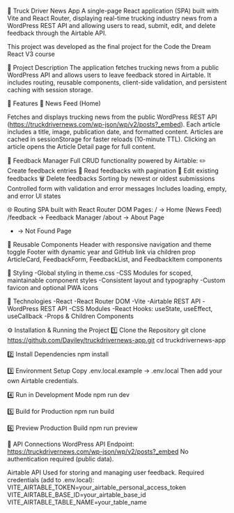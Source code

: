 📰 Truck Driver News App
A single-page React application (SPA) built with Vite and React Router, displaying real-time trucking industry news from a WordPress REST API and allowing users to read, submit, edit, and delete feedback through the Airtable API.

This project was developed as the final project for the Code the Dream React V3 course

📘 Project Description
The application fetches trucking news from a public WordPress API and allows users to leave feedback stored in Airtable.
It includes routing, reusable components, client-side validation, and persistent caching with session storage.

🚀 Features
📰 News Feed (Home)

Fetches and displays trucking news from the public WordPress REST API (https://truckdrivernews.com/wp-json/wp/v2/posts?_embed).
Each article includes a title, image, publication date, and formatted content.
Articles are cached in sessionStorage for faster reloads (10-minute TTL).
Clicking an article opens the Article Detail page for full content.

💬 Feedback Manager
Full CRUD functionality powered by Airtable:
✏️ Create feedback entries
📖 Read feedbacks with pagination
📝 Edit existing feedbacks
🗑️ Delete feedbacks
Sorting by newest or oldest submissions
Controlled form with validation and error messages
Includes loading, empty, and error UI states

🌐 Routing
SPA built with React Router DOM
Pages:
/ → Home (News Feed)
/feedback → Feedback Manager
/about → About Page

- → Not Found Page

🧩 Reusable Components
Header with responsive navigation and theme toggle
Footer with dynamic year and GitHub link via children prop
ArticleCard, FeedbackForm, FeedbackList, and FeedbackItem components

🎨 Styling
-Global styling in theme.css
-CSS Modules for scoped, maintainable component styles
-Consistent layout and typography
-Custom favicon and optional PWA icons

🧠 Technologies
-React
-React Router DOM
-Vite
-Airtable REST API
-WordPress REST API
-CSS Modules
-React Hooks: useState, useEffect, useCallback
-Props & Children Components

⚙️ Installation & Running the Project
1️⃣ Clone the Repository
git clone https://github.com/Dayiley/truckdrivernews-app.git
cd truckdrivernews-app

2️⃣ Install Dependencies
npm install

3️⃣ Environment Setup
Copy .env.local.example → .env.local
Then add your own Airtable credentials.

4️⃣ Run in Development Mode
npm run dev

5️⃣ Build for Production
npm run build

6️⃣ Preview Production Build
npm run preview

🔐 API Connections
WordPress API
Endpoint: https://truckdrivernews.com/wp-json/wp/v2/posts?_embed
No authentication required (public data).

Airtable API
Used for storing and managing user feedback.
Required credentials (add to .env.local):
VITE_AIRTABLE_TOKEN=your_airtable_personal_access_token
VITE_AIRTABLE_BASE_ID=your_airtable_base_id
VITE_AIRTABLE_TABLE_NAME=your_table_name
